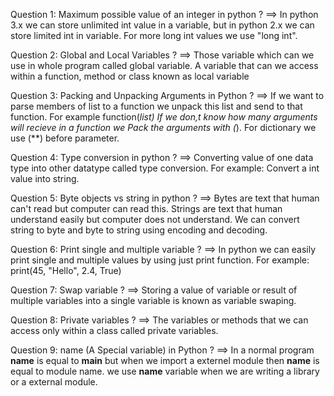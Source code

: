 Question 1: Maximum possible value of an integer in python ?
==> In python 3.x we can store unlimited int value in a variable, but in python 2.x we can store limited int in variable. For more long int values we use "long int".

Question 2: Global and Local Variables ?
==> Those variable which can we use in whole program called global variable. A variable that can we access within a function, method or class known as local variable

Question 3: Packing and Unpacking Arguments in Python ?
==> If we want to parse members of list to a function we unpack this list and send to that function. For example function(*list)
If we don,t know how many arguments will recieve in a function we Pack the arguments with (*).  For dictionary we use (**) before parameter.

Question 4: Type conversion in python ?
==> Converting value of one data type into other datatype called type conversion. For example: Convert a int value into string.

Question 5: Byte objects vs string in python ?
==> Bytes are text that human can't read but computer can read this. Strings are text that human understand easily but computer does not understand. We can convert string to byte and byte to string using encoding and decoding.

Question 6: Print single and multiple variable ?
==> In python we can easily print single and multiple values by using just print function. For example: print(45, "Hello", 2.4, True)

Question 7: Swap variable ?
==> Storing a value of variable or result of multiple variables into a single variable is known as variable swaping.

Question 8: Private variables ?
==> The variables or methods that we can access only within a class called private variables.

Question 9: name (A Special variable) in Python ?
==> In a normal program __name__ is equal to __main__ but when we import a externel module then __name__ is equal to module name. we use __name__ variable when we are writing a library or a external module.


